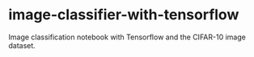# image-classifier-with-tensorflow
Image classification notebook with Tensorflow and the CIFAR-10 image dataset.

